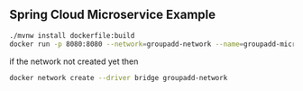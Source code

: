 ## Spring Cloud Microservice Example

```bash
./mvnw install dockerfile:build
docker run -p 8080:8080 --network=groupadd-network --name=groupadd-microservice -t groupadd/spring-boot-microservice-example
```

if the network not created yet then
```bash
docker network create --driver bridge groupadd-network
```